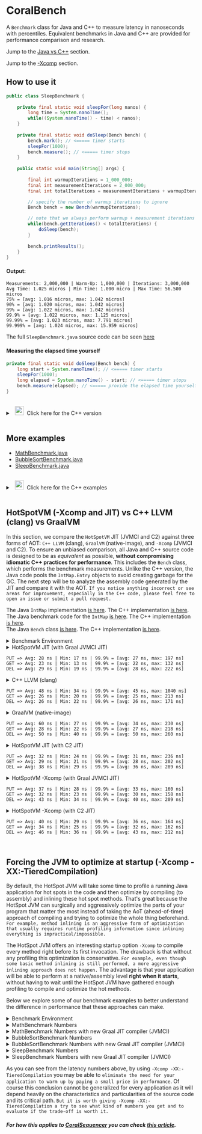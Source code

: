 # CoralBench
A <code>Benchmark</code> class for Java and C++ to measure latency in nanoseconds with percentiles. Equivalent benchmarks in Java and C++ are provided for performance comparison and research.

Jump to the [Java vs C++](https://github.com/coralblocks/CoralBench?tab=readme-ov-file#hotspotvm--xcomp-and-jit-vs-c-llvm-clang-vs-graalvm) section.

Jump to the [-Xcomp](https://github.com/coralblocks/CoralBench?tab=readme-ov-file#forcing-the-jvm-to-optimize-at-startup--xcomp--xx-tieredcompilation) section.

## How to use it
```Java
public class SleepBenchmark {
    
    private final static void sleepFor(long nanos) {
        long time = System.nanoTime();
        while((System.nanoTime() - time) < nanos);
    }
    
    private final static void doSleep(Bench bench) {
        bench.mark(); // <===== timer starts
        sleepFor(1000);
        bench.measure(); // <===== timer stops
    }
    
    public static void main(String[] args) {
        
        final int warmupIterations = 1_000_000;
        final int measurementIterations = 2_000_000;
        final int totalIterations = measurementIterations + warmupIterations;

        // specify the number of warmup iterations to ignore
        Bench bench = new Bench(warmupIterations);

        // note that we always perform warmup + measurement iterations
        while(bench.getIterations() < totalIterations) {
            doSleep(bench);
        }
        
        bench.printResults();
    }
}
```
#### Output:
```Plain
Measurements: 2,000,000 | Warm-Up: 1,000,000 | Iterations: 3,000,000
Avg Time: 1.025 micros | Min Time: 1.000 micro | Max Time: 56.500 micros
75% = [avg: 1.016 micros, max: 1.042 micros]
90% = [avg: 1.020 micros, max: 1.042 micros]
99% = [avg: 1.022 micros, max: 1.042 micros]
99.9% = [avg: 1.022 micros, max: 1.125 micros]
99.99% = [avg: 1.023 micros, max: 7.791 micros]
99.999% = [avg: 1.024 micros, max: 15.959 micros]
```
The full <code>SleepBenchmark.java</code> source code can be seen [here](src/main/java/com/coralblocks/coralbench/example/SleepBenchmark.java)

#### Measuring the elapsed time yourself
```Java
private final static void doSleep(Bench bench) {
    long start = System.nanoTime(); // <===== timer starts
    sleepFor(1000);
    long elapsed = System.nanoTime() - start; // <===== timer stops
    bench.measure(elapsed); // <===== provide the elapsed time yourself
}
```
<br/>
<details>
  <summary>&nbsp;&nbsp;<img src="https://cdn3.emoji.gg/emojis/8241-c-plus-plus.png" width="24px" height="24px" alt="c_plus_plus"/>&nbsp;&nbsp;Click here for the C++ version </summary>

&nbsp;<br/>
```Cpp
void sleepFor(long nanos) {
    auto start = std::chrono::high_resolution_clock::now();
    while (true) {
        auto now = std::chrono::high_resolution_clock::now();
        auto elapsed = std::chrono::duration_cast<std::chrono::nanoseconds>(now - start).count();
        if (elapsed >= nanos) {
            break;
        }
    }
}

void doSleep(Bench* bench) {
    bench->mark(); // <===== timer starts
    sleepFor(1000);
    bench->measure(); // <===== timer stops
}

int main() {
    const int warmupIterations = 1'000'000;
    const int measurementIterations = 2'000'000;
    const int totalIterations = measurementIterations + warmupIterations;

    // Specify the number of warmup iterations to ignore
    Bench* bench = new Bench(warmupIterations);

    // Perform warmup + measurement iterations
    while (bench->getIterations() < totalIterations) {
        doSleep(bench);
    }

    bench->printResults();

    delete bench;

    return 0;
}
```

#### Measuring the elapsed time yourself
```Cpp
void doSleep(Bench* bench) {
    auto start = std::chrono::high_resolution_clock::now(); // <===== timer starts
    sleepFor(1000);
    auto end = std::chrono::high_resolution_clock::now();   // <===== timer stops
    long elapsed = std::chrono::duration_cast<std::chrono::nanoseconds>(end - start).count();
    bench->measure(elapsed); // <===== provide the elapsed time yourself
}
```

The full <code>sleep_benchmark.cpp</code> source code can be seen [here](src/main/c/sleep_benchmark.cpp)

</details>

<br/>

## More examples
- [MathBenchmark.java](src/main/java/com/coralblocks/coralbench/example/MathBenchmark.java)
- [BubbleSortBenchmark.java](src/main/java/com/coralblocks/coralbench/example/BubbleSortBenchmark.java)
- [SleepBenchmark.java](src/main/java/com/coralblocks/coralbench/example/SleepBenchmark.java)

<br/>
<details>
  <summary>&nbsp;&nbsp;<img src="https://cdn3.emoji.gg/emojis/8241-c-plus-plus.png" width="24px" height="24px" alt="c_plus_plus"/>&nbsp;&nbsp;Click here for the C++ examples </summary>
    
- [math_benchmark.cpp](src/main/c/math_benchmark.cpp)
- [bubble_sort_benchmark.cpp](src/main/c/bubble_sort_benchmark.cpp)
- [sleep_benchmark.cpp](src/main/c/sleep_benchmark.cpp)
    
</details>
<br/>

## HotSpotVM (-Xcomp and JIT) vs C++ LLVM (clang) vs GraalVM

In this section, we compare the `HotSpotVM` JIT (JVMCI and C2) against three forms of AOT: `C++ LLVM` (clang), `GraalVM` (native-image), and `-Xcomp` (JVMCI and C2). To ensure an unbiased comparison, all Java and C++ source code is designed to be as _equivalent_ as possible, **without compromising idiomatic C++ practices for performance**. This includes the `Bench` class, which performs the benchmark measurements. Unlike the C++ version, the Java code pools the `IntMap.Entry` objects to avoid creating garbage for the GC. The next step will be to analyze the assembly code generated by the JIT and compare it with the AOT. `If you notice anything incorrect or see areas for improvement, especially in the C++ code, please feel free to open an issue or submit a pull request.`

The Java `IntMap` implementation [is here](src/main/java/com/coralblocks/coralbench/example/IntMap.java). The C++ implementation [is here](src/main/c/int_map.hpp).<br/>
The Java benchmark code for the `IntMap` [is here](src/main/java/com/coralblocks/coralbench/example/IntMapBenchmark.java). The C++ implementation [is here](src/main/c/int_map_benchmark.cpp).<br/>
The Java `Bench` class [is here](src/main/java/com/coralblocks/coralbench/Bench.java). The C++ implementation [is here](src/main/c/bench.cpp).<br/>

<details>
  <summary> Benchmark Environment </summary>

<br/>

```
$ uname -a
Linux hivelocity 4.15.0-20-generic #21-Ubuntu SMP Tue Apr 24 06:16:15 UTC 2018 x86_64 x86_64 x86_64 GNU/Linux

$ cat /etc/issue | head -n 1
Ubuntu 18.04.6 LTS \n \l

$ cat /proc/cpuinfo | grep "model name" | head -n 1 | awk -F ": " '{print $NF}'
Intel(R) Xeon(R) E-2288G CPU @ 3.70GHz

$ arch
x86_64

$ clang++ --version
Ubuntu clang version 18.1.0 (++20240220094926+390dcd4cbbf5-1~exp1~20240220214944.50)
Target: x86_64-pc-linux-gnu
Thread model: posix
InstalledDir: /usr/bin

$ java -version
java version "23.0.1" 2024-10-15
Java(TM) SE Runtime Environment Oracle GraalVM 23.0.1+11.1 (build 23.0.1+11-jvmci-b01)
Java HotSpot(TM) 64-Bit Server VM Oracle GraalVM 23.0.1+11.1 (build 23.0.1+11-jvmci-b01, mixed mode, sharing)

$ native-image --version
native-image 23.0.1 2024-10-15
GraalVM Runtime Environment Oracle GraalVM 23.0.1+11.1 (build 23.0.1+11-jvmci-b01)
Substrate VM Oracle GraalVM 23.0.1+11.1 (build 23.0.1+11, serial gc, compressed references)
```
</details>

<details>
  <summary> HotSpotVM JIT (with Graal JVMCI JIT)</summary>

<br/>

```
$ java -XX:+AlwaysPreTouch -Xms4g -Xmx4g -XX:NewSize=512m -XX:MaxNewSize=1024m \
       -cp target/classes:target/coralbench-all.jar \
       com.coralblocks.coralbench.example.IntMapBenchmark 0 3000000 1000000

Arguments: warmup=0 measurements=3000000 mapCapacity=1000000

Benchmarking put...
Measurements: 3,000,000 | Warm-Up: 0 | Iterations: 3,000,000
Avg Time: 28.040 nanos | Min Time: 17.000 nanos | Max Time: 211.653 micros
75% = [avg: 23.000 nanos, max: 30.000 nanos]
90% = [avg: 24.000 nanos, max: 31.000 nanos]
99% = [avg: 26.000 nanos, max: 91.000 nanos]
99.9% = [avg: 27.000 nanos, max: 197.000 nanos]
99.99% = [avg: 27.000 nanos, max: 440.000 nanos]
99.999% = [avg: 27.000 nanos, max: 4.900 micros]

Benchmarking get...
Measurements: 3,000,000 | Warm-Up: 0 | Iterations: 3,000,000
Avg Time: 23.270 nanos | Min Time: 13.000 nanos | Max Time: 25.433 micros
75% = [avg: 18.000 nanos, max: 29.000 nanos]
90% = [avg: 20.000 nanos, max: 31.000 nanos]
99% = [avg: 22.000 nanos, max: 85.000 nanos]
99.9% = [avg: 22.000 nanos, max: 132.000 nanos]
99.99% = [avg: 23.000 nanos, max: 401.000 nanos]
99.999% = [avg: 23.000 nanos, max: 4.384 micros]

Benchmarking remove...
Measurements: 3,000,000 | Warm-Up: 0 | Iterations: 3,000,000
Avg Time: 29.450 nanos | Min Time: 19.000 nanos | Max Time: 36.736 micros
75% = [avg: 24.000 nanos, max: 35.000 nanos]
90% = [avg: 26.000 nanos, max: 36.000 nanos]
99% = [avg: 28.000 nanos, max: 95.000 nanos]
99.9% = [avg: 28.000 nanos, max: 222.000 nanos]
99.99% = [avg: 29.000 nanos, max: 437.000 nanos]
99.999% = [avg: 29.000 nanos, max: 13.447 micros]
```
</details>

```
PUT => Avg: 28 ns | Min: 17 ns | 99.9% = [avg: 27 ns, max: 197 ns]
GET => Avg: 23 ns | Min: 13 ns | 99.9% = [avg: 22 ns, max: 132 ns]
DEL => Avg: 29 ns | Min: 19 ns | 99.9% = [avg: 28 ns, max: 222 ns]
```

<details>
  <summary> C++ LLVM (clang) </summary>

<br/>

```
$ clang++ -Ofast -march=native -flto -std=c++17 -I./src/main/c -c ./src/main/c/int_map.cpp -o ./target/cpp/int_map.o
$ clang++ -Ofast -march=native -flto -std=c++17 -I./src/main/c -c ./src/main/c/bench.cpp -o ./target/cpp/bench.o
$ clang++ -Ofast -march=native -flto -std=c++17 -I./src/main/c -c ./src/main/c/int_map_benchmark.cpp -o ./target/cpp/int_map_benchmark.o
$ clang++ -Ofast -march=native -flto -std=c++17 -o ./target/cpp/int_map_benchmark ./target/cpp/int_map.o ./target/cpp/bench.o ./target/cpp/int_map_benchmark.o

$ ./target/cpp/int_map_benchmark 0 3000000 1000000

Arguments: warmup=0 measurements=3000000 mapCapacity=1000000

Benchmarking put...
Measurements: 3,000,000 | Warm-Up: 0 | Iterations: 3,000,000
Avg Time: 47.750 nanos | Min Time: 34.000 nanos | Max Time: 18.413 micros
75% = [avg: 39.011 nanos, max: 42.000 nanos]
90% = [avg: 39.577 nanos, max: 43.000 nanos]
99% = [avg: 40.832 nanos, max: 116.000 nanos]
99.9% = [avg: 45.095 nanos, max: 1.040 micros]
99.99% = [avg: 46.853 nanos, max: 5.286 micros]
99.999% = [avg: 47.590 nanos, max: 15.470 micros]

Benchmarking get...
Measurements: 3,000,000 | Warm-Up: 0 | Iterations: 3,000,000
Avg Time: 25.980 nanos | Min Time: 20.000 nanos | Max Time: 15.910 micros
75% = [avg: 22.992 nanos, max: 25.000 nanos]
90% = [avg: 23.350 nanos, max: 26.000 nanos]
99% = [avg: 24.752 nanos, max: 94.000 nanos]
99.9% = [avg: 25.473 nanos, max: 213.000 nanos]
99.99% = [avg: 25.727 nanos, max: 429.000 nanos]
99.999% = [avg: 25.832 nanos, max: 13.545 micros]

Benchmarking remove...
Measurements: 3,000,000 | Warm-Up: 0 | Iterations: 3,000,000
Avg Time: 25.930 nanos | Min Time: 22.000 nanos | Max Time: 4.289 micros
75% = [avg: 23.580 nanos, max: 24.000 nanos]
90% = [avg: 23.674 nanos, max: 25.000 nanos]
99% = [avg: 24.942 nanos, max: 95.000 nanos]
99.9% = [avg: 25.655 nanos, max: 171.000 nanos]
99.99% = [avg: 25.875 nanos, max: 421.000 nanos]
99.999% = [avg: 25.912 nanos, max: 490.000 nanos]
```
</details>

```
PUT => Avg: 48 ns | Min: 34 ns | 99.9% = [avg: 45 ns, max: 1040 ns]
GET => Avg: 26 ns | Min: 20 ns | 99.9% = [avg: 25 ns, max: 213 ns]
DEL => Avg: 26 ns | Min: 22 ns | 99.9% = [avg: 26 ns, max: 171 ns]
```

<details>
  <summary> GraalVM (native-image) </summary>

<br/>

```
$ native-image --gc=G1 -R:+AlwaysPreTouch -R:InitialHeapSize=4g -R:MaxHeapSize=4g \
               -R:InitialHeapSize=512m -R:MaxHeapSize=1024m -march=native \
               -cp target/coralbench-all.jar com.coralblocks.coralbench.example.IntMapBenchmark \
               -o target/graal/IntMapBenchmark --no-fallback -O3 --initialize-at-build-time

$ ./target/graal/IntMapBenchmark 0 3000000 1000000

Arguments: warmup=0 measurements=3000000 mapCapacity=1000000

Benchmarking put...
Measurements: 3,000,000 | Warm-Up: 0 | Iterations: 3,000,000
Avg Time: 59.850 nanos | Min Time: 27.000 nanos | Max Time: 53.666 millis
75% = [avg: 32.000 nanos, max: 34.000 nanos]
90% = [avg: 32.000 nanos, max: 35.000 nanos]
99% = [avg: 33.000 nanos, max: 99.000 nanos]
99.9% = [avg: 34.000 nanos, max: 230.000 nanos]
99.99% = [avg: 34.000 nanos, max: 776.000 nanos]
99.999% = [avg: 34.000 nanos, max: 80.388 micros]

Benchmarking get...
Measurements: 3,000,000 | Warm-Up: 0 | Iterations: 3,000,000
Avg Time: 27.700 nanos | Min Time: 22.000 nanos | Max Time: 1.902 micros
75% = [avg: 25.000 nanos, max: 26.000 nanos]
90% = [avg: 25.000 nanos, max: 27.000 nanos]
99% = [avg: 26.000 nanos, max: 92.000 nanos]
99.9% = [avg: 27.000 nanos, max: 218.000 nanos]
99.99% = [avg: 27.000 nanos, max: 438.000 nanos]
99.999% = [avg: 27.000 nanos, max: 526.000 nanos]

Benchmarking remove...
Measurements: 3,000,000 | Warm-Up: 0 | Iterations: 3,000,000
Avg Time: 50.460 nanos | Min Time: 40.000 nanos | Max Time: 14.746 micros
75% = [avg: 46.000 nanos, max: 51.000 nanos]
90% = [avg: 47.000 nanos, max: 53.000 nanos]
99% = [avg: 49.000 nanos, max: 116.000 nanos]
99.9% = [avg: 50.000 nanos, max: 260.000 nanos]
99.99% = [avg: 50.000 nanos, max: 526.000 nanos]
99.999% = [avg: 50.000 nanos, max: 1.871 micros]
```
</details>

```
PUT => Avg: 60 ns | Min: 27 ns | 99.9% = [avg: 34 ns, max: 230 ns]
GET => Avg: 28 ns | Min: 22 ns | 99.9% = [avg: 27 ns, max: 218 ns]
DEL => Avg: 50 ns | Min: 40 ns | 99.9% = [avg: 50 ns, max: 260 ns]
```

<details>
  <summary> HotSpotVM JIT (with C2 JIT)</summary>

<br/>

```
$ java -XX:-UseJVMCICompiler -XX:+AlwaysPreTouch -Xms4g -Xmx4g -XX:NewSize=512m -XX:MaxNewSize=1024m \
       -cp target/classes:target/coralbench-all.jar \
       com.coralblocks.coralbench.example.IntMapBenchmark 0 3000000 1000000

Arguments: warmup=0 measurements=3000000 mapCapacity=1000000

Benchmarking put...
Measurements: 3,000,000 | Warm-Up: 0 | Iterations: 3,000,000
Avg Time: 32.400 nanos | Min Time: 24.000 nanos | Max Time: 197.576 micros
75% = [avg: 28.000 nanos, max: 31.000 nanos]
90% = [avg: 29.000 nanos, max: 33.000 nanos]
99% = [avg: 31.000 nanos, max: 95.000 nanos]
99.9% = [avg: 31.000 nanos, max: 236.000 nanos]
99.99% = [avg: 32.000 nanos, max: 438.000 nanos]
99.999% = [avg: 32.000 nanos, max: 13.616 micros]

Benchmarking get...
Measurements: 3,000,000 | Warm-Up: 0 | Iterations: 3,000,000
Avg Time: 29.130 nanos | Min Time: 21.000 nanos | Max Time: 25.899 micros
75% = [avg: 25.000 nanos, max: 28.000 nanos]
90% = [avg: 26.000 nanos, max: 30.000 nanos]
99% = [avg: 27.000 nanos, max: 94.000 nanos]
99.9% = [avg: 28.000 nanos, max: 202.000 nanos]
99.99% = [avg: 28.000 nanos, max: 438.000 nanos]
99.999% = [avg: 28.000 nanos, max: 4.932 micros]

Benchmarking remove...
Measurements: 3,000,000 | Warm-Up: 0 | Iterations: 3,000,000
Avg Time: 37.730 nanos | Min Time: 29.000 nanos | Max Time: 27.074 micros
75% = [avg: 33.000 nanos, max: 35.000 nanos]
90% = [avg: 33.000 nanos, max: 44.000 nanos]
99% = [avg: 36.000 nanos, max: 101.000 nanos]
99.9% = [avg: 36.000 nanos, max: 289.000 nanos]
99.99% = [avg: 37.000 nanos, max: 450.000 nanos]
99.999% = [avg: 37.000 nanos, max: 15.342 micros]
```
</details>

```
PUT => Avg: 32 ns | Min: 24 ns | 99.9% = [avg: 31 ns, max: 236 ns]
GET => Avg: 29 ns | Min: 21 ns | 99.9% = [avg: 28 ns, max: 202 ns]
DEL => Avg: 38 ns | Min: 29 ns | 99.9% = [avg: 36 ns, max: 289 ns]
```

<details>
  <summary> HotSpotVM -Xcomp (with Graal JVMCI JIT)</summary>

<br/>

```
$ java -Xcomp -XX:-TieredCompilation \
       -XX:+AlwaysPreTouch -Xms4g -Xmx4g -XX:NewSize=512m -XX:MaxNewSize=1024m \
       -cp target/classes:target/coralbench-all.jar \
       com.coralblocks.coralbench.example.IntMapBenchmark 0 3000000 1000000

Arguments: warmup=0 measurements=3000000 mapCapacity=1000000

Benchmarking put...
Measurements: 3,000,000 | Warm-Up: 0 | Iterations: 3,000,000
Avg Time: 36.720 nanos | Min Time: 28.000 nanos | Max Time: 3.691 millis
75% = [avg: 31.000 nanos, max: 33.000 nanos]
90% = [avg: 31.000 nanos, max: 35.000 nanos]
99% = [avg: 33.000 nanos, max: 99.000 nanos]
99.9% = [avg: 33.000 nanos, max: 160.000 nanos]
99.99% = [avg: 34.000 nanos, max: 437.000 nanos]
99.999% = [avg: 34.000 nanos, max: 1.601 micros]

Benchmarking get...
Measurements: 3,000,000 | Warm-Up: 0 | Iterations: 3,000,000
Avg Time: 31.940 nanos | Min Time: 23.000 nanos | Max Time: 2.040 millis
75% = [avg: 28.000 nanos, max: 30.000 nanos]
90% = [avg: 28.000 nanos, max: 32.000 nanos]
99% = [avg: 30.000 nanos, max: 95.000 nanos]
99.9% = [avg: 30.000 nanos, max: 158.000 nanos]
99.99% = [avg: 31.000 nanos, max: 433.000 nanos]
99.999% = [avg: 31.000 nanos, max: 13.363 micros]

Benchmarking remove...
Measurements: 3,000,000 | Warm-Up: 0 | Iterations: 3,000,000
Avg Time: 42.730 nanos | Min Time: 34.000 nanos | Max Time: 5.093 millis
75% = [avg: 37.000 nanos, max: 40.000 nanos]
90% = [avg: 38.000 nanos, max: 42.000 nanos]
99% = [avg: 39.000 nanos, max: 105.000 nanos]
99.9% = [avg: 40.000 nanos, max: 209.000 nanos]
99.99% = [avg: 40.000 nanos, max: 444.000 nanos]
99.999% = [avg: 40.000 nanos, max: 13.936 micros]
```
</details>

```
PUT => Avg: 37 ns | Min: 28 ns | 99.9% = [avg: 33 ns, max: 160 ns]
GET => Avg: 32 ns | Min: 23 ns | 99.9% = [avg: 30 ns, max: 158 ns]
DEL => Avg: 43 ns | Min: 34 ns | 99.9% = [avg: 40 ns, max: 209 ns]
```

<details>
  <summary> HotSpotVM -Xcomp (with C2 JIT)</summary>

<br/>

```
$ java -XX:-UseJVMCICompiler -Xcomp -XX:-TieredCompilation \
       -XX:+AlwaysPreTouch -Xms4g -Xmx4g -XX:NewSize=512m -XX:MaxNewSize=1024m \
       -cp target/classes:target/coralbench-all.jar \
       com.coralblocks.coralbench.example.IntMapBenchmark 0 3000000 1000000

Arguments: warmup=0 measurements=3000000 mapCapacity=1000000

Benchmarking put...
Measurements: 3,000,000 | Warm-Up: 0 | Iterations: 3,000,000
Avg Time: 39.850 nanos | Min Time: 29.000 nanos | Max Time: 4.653 millis
75% = [avg: 34.000 nanos, max: 37.000 nanos]
90% = [avg: 34.000 nanos, max: 39.000 nanos]
99% = [avg: 36.000 nanos, max: 101.000 nanos]
99.9% = [avg: 36.000 nanos, max: 164.000 nanos]
99.99% = [avg: 37.000 nanos, max: 439.000 nanos]
99.999% = [avg: 37.000 nanos, max: 1.604 micros]

Benchmarking get...
Measurements: 3,000,000 | Warm-Up: 0 | Iterations: 3,000,000
Avg Time: 33.600 nanos | Min Time: 25.000 nanos | Max Time: 2.449 millis
75% = [avg: 29.000 nanos, max: 32.000 nanos]
90% = [avg: 30.000 nanos, max: 33.000 nanos]
99% = [avg: 31.000 nanos, max: 96.000 nanos]
99.9% = [avg: 32.000 nanos, max: 162.000 nanos]
99.99% = [avg: 32.000 nanos, max: 430.000 nanos]
99.999% = [avg: 32.000 nanos, max: 1.448 micros]

Benchmarking remove...
Measurements: 3,000,000 | Warm-Up: 0 | Iterations: 3,000,000
Avg Time: 46.030 nanos | Min Time: 36.000 nanos | Max Time: 6.155 millis
75% = [avg: 40.000 nanos, max: 43.000 nanos]
90% = [avg: 41.000 nanos, max: 45.000 nanos]
99% = [avg: 42.000 nanos, max: 106.000 nanos]
99.9% = [avg: 43.000 nanos, max: 212.000 nanos]
99.99% = [avg: 43.000 nanos, max: 443.000 nanos]
99.999% = [avg: 43.000 nanos, max: 15.320 micros]
```
</details>

```
PUT => Avg: 40 ns | Min: 29 ns | 99.9% = [avg: 36 ns, max: 164 ns]
GET => Avg: 34 ns | Min: 25 ns | 99.9% = [avg: 32 ns, max: 162 ns]
DEL => Avg: 46 ns | Min: 36 ns | 99.9% = [avg: 43 ns, max: 212 ns]
```

<br/>

## Forcing the JVM to optimize at startup (-Xcomp -XX:-TieredCompilation)

By default, the HotSpot JVM will take some time to profile a running Java application for hot spots in the code and then optimize by compiling (to assembly) and inlining these hot spot methods. That's great because the HotSpot JVM can surgically and aggressively optimize the parts of your program that matter the most instead of taking the AoT (ahead-of-time) approach of compiling and trying to optimize the whole thing beforehand. `For example, method inlining is an aggressive form of optimization that usually requires runtime profiling information since inlining everything is impractical/impossible.`

The HotSpot JVM offers an interesting startup option `-Xcomp` to compile every method right before its first invocation. The drawback is that without any profiling this optimization is conservative. `For example, even though some basic method inlining is still performed, a more aggressive inlining approach does not happen.` The advantage is that your application will be able to perform at a native/assembly level <strong>right when it starts</strong>, without having to wait until the HotSpot JVM have gathered enough profiling to compile and optimize the hot methods.

Below we explore some of our benchmark examples to better understand the difference in performance that these approaches can make.

<details>
  <summary>Benchmark Environment</summary>

<br/>
    
```
$ uname -a
Linux hivelocity 4.15.0-20-generic #21-Ubuntu SMP Tue Apr 24 06:16:15 UTC 2018 x86_64 x86_64 x86_64 GNU/Linux

$ cat /etc/issue | head -n 1
Ubuntu 18.04.6 LTS \n \l

$ cat /proc/cpuinfo | grep "model name" | head -n 1 | awk -F ": " '{print $NF}'
Intel(R) Xeon(R) E-2288G CPU @ 3.70GHz

$ arch
x86_64

$ java -version
java version "23.0.1" 2024-10-15
Java(TM) SE Runtime Environment (build 23.0.1+11-39)
Java HotSpot(TM) 64-Bit Server VM (build 23.0.1+11-39, mixed mode, sharing)
```
</details>

<details>
  <summary>MathBenchmark Numbers</summary>
    
#### Regular JIT <i>with</i> warm-up
```
$ java -cp target/coralbench-all.jar com.coralblocks.coralbench.example.MathBenchmark 1000000 1000
Value computed: -55054840000
Measurements: 1,000 | Warm-Up: 1,000,000 | Iterations: 1,001,000
Avg Time: 223.720 nanos | Min Time: 200.000 nanos | Max Time: 3.004 micros
75% = [avg: 207.000 nanos, max: 214.000 nanos]
90% = [avg: 209.000 nanos, max: 219.000 nanos]
99% = [avg: 218.000 nanos, max: 341.000 nanos]
99.9% = [avg: 220.000 nanos, max: 530.000 nanos]
99.99% = [avg: 223.000 nanos, max: 3.004 micros]
99.999% = [avg: 223.000 nanos, max: 3.004 micros]
```
#### Regular JIT <i>without</i> warm-up
```
$ java -cp target/coralbench-all.jar com.coralblocks.coralbench.example.MathBenchmark 5 1000
Value computed: -54580000
Measurements: 1,000 | Warm-Up: 5 | Iterations: 1,005
Avg Time: 4.341 micros | Min Time: 203.000 nanos | Max Time: 236.608 micros
75% = [avg: 211.000 nanos, max: 217.000 nanos]
90% = [avg: 212.000 nanos, max: 225.000 nanos]
99% = [avg: 2.993 micros, max: 78.217 micros]
99.9% = [avg: 4.108 micros, max: 193.372 micros]
99.99% = [avg: 4.341 micros, max: 236.608 micros]
99.999% = [avg: 4.341 micros, max: 236.608 micros]
```
#### -Xcomp -XX:-TieredCompilation <i>with</i> warm-up
```
$ java -Xcomp -XX:-TieredCompilation -cp target/coralbench-all.jar com.coralblocks.coralbench.example.MathBenchmark 1000000 1000
Value computed: -55054840000
Measurements: 1,000 | Warm-Up: 1,000,000 | Iterations: 1,001,000
Avg Time: 92.680 nanos | Min Time: 90.000 nanos | Max Time: 166.000 nanos
75% = [avg: 92.000 nanos, max: 93.000 nanos]
90% = [avg: 92.000 nanos, max: 93.000 nanos]
99% = [avg: 92.000 nanos, max: 96.000 nanos]
99.9% = [avg: 92.000 nanos, max: 152.000 nanos]
99.99% = [avg: 92.000 nanos, max: 166.000 nanos]
99.999% = [avg: 92.000 nanos, max: 166.000 nanos]
```
#### -Xcomp -XX:-TieredCompilation <i>without</i> warm-up
```
$ java -Xcomp -XX:-TieredCompilation -cp target/coralbench-all.jar com.coralblocks.coralbench.example.MathBenchmark 5 1000
Value computed: -54580000
Measurements: 1,000 | Warm-Up: 5 | Iterations: 1,005
Avg Time: 119.300 nanos | Min Time: 115.000 nanos | Max Time: 436.000 nanos
75% = [avg: 117.000 nanos, max: 118.000 nanos]
90% = [avg: 117.000 nanos, max: 119.000 nanos]
99% = [avg: 118.000 nanos, max: 130.000 nanos]
99.9% = [avg: 118.000 nanos, max: 415.000 nanos]
99.99% = [avg: 119.000 nanos, max: 436.000 nanos]
99.999% = [avg: 119.000 nanos, max: 436.000 nanos]
```
</details>
<details>
  <summary>MathBenchmark Numbers with new Graal JIT compiler (JVMCI)</summary>
    
#### Regular JIT <i>with</i> warm-up
```
$ java -XX:+UnlockExperimentalVMOptions -XX:+UseJVMCICompiler -cp target/coralbench-all.jar com.coralblocks.coralbench.example.MathBenchmark 1000000 1000
Value computed: -55054840000
Measurements: 1,000 | Warm-Up: 1,000,000 | Iterations: 1,001,000
Avg Time: 88.750 nanos | Min Time: 16.000 nanos | Max Time: 4.586 micros
75% = [avg: 73.000 nanos, max: 94.000 nanos]
90% = [avg: 77.000 nanos, max: 102.000 nanos]
99% = [avg: 80.000 nanos, max: 155.000 nanos]
99.9% = [avg: 84.000 nanos, max: 1.676 micros]
99.99% = [avg: 88.000 nanos, max: 4.586 micros]
99.999% = [avg: 88.000 nanos, max: 4.586 micros]
```
#### Regular JIT <i>without</i> warm-up
```
$ java -XX:+UnlockExperimentalVMOptions -XX:+UseJVMCICompiler -cp target/coralbench-all.jar com.coralblocks.coralbench.example.MathBenchmark 5 1000
Value computed: -54580000
Measurements: 1,000 | Warm-Up: 5 | Iterations: 1,005
Avg Time: 3.683 micros | Min Time: 63.000 nanos | Max Time: 209.935 micros
75% = [avg: 68.000 nanos, max: 72.000 nanos]
90% = [avg: 69.000 nanos, max: 79.000 nanos]
99% = [avg: 2.540 micros, max: 78.269 micros]
99.9% = [avg: 3.476 micros, max: 186.890 micros]
99.99% = [avg: 3.682 micros, max: 209.935 micros]
99.999% = [avg: 3.682 micros, max: 209.935 micros]
```
#### -Xcomp -XX:-TieredCompilation <i>with</i> warm-up
```
$ java -XX:+UnlockExperimentalVMOptions -XX:+UseJVMCICompiler -Xcomp -XX:-TieredCompilation -cp target/coralbench-all.jar com.coralblocks.coralbench.example.MathBenchmark 1000000 1000
Value computed: -55054840000
Measurements: 1,000 | Warm-Up: 1,000,000 | Iterations: 1,001,000
Avg Time: 17.050 nanos | Min Time: 16.000 nanos | Max Time: 62.000 nanos
75% = [avg: 16.000 nanos, max: 17.000 nanos]
90% = [avg: 16.000 nanos, max: 18.000 nanos]
99% = [avg: 16.000 nanos, max: 21.000 nanos]
99.9% = [avg: 17.000 nanos, max: 54.000 nanos]
99.99% = [avg: 17.000 nanos, max: 62.000 nanos]
99.999% = [avg: 17.000 nanos, max: 62.000 nanos]
```
#### -Xcomp -XX:-TieredCompilation <i>without</i> warm-up
```
$ java -XX:+UnlockExperimentalVMOptions -XX:+UseJVMCICompiler -Xcomp -XX:-TieredCompilation -cp target/coralbench-all.jar com.coralblocks.coralbench.example.MathBenchmark 5 1000
Value computed: -54580000
Measurements: 1,000 | Warm-Up: 5 | Iterations: 1,005
Avg Time: 45.000 nanos | Min Time: 42.000 nanos | Max Time: 354.000 nanos
75% = [avg: 43.000 nanos, max: 45.000 nanos]
90% = [avg: 44.000 nanos, max: 45.000 nanos]
99% = [avg: 44.000 nanos, max: 51.000 nanos]
99.9% = [avg: 44.000 nanos, max: 351.000 nanos]
99.99% = [avg: 45.000 nanos, max: 354.000 nanos]
99.999% = [avg: 45.000 nanos, max: 354.000 nanos]
```
</details>
<details>
  <summary>BubbleSortBenchmark Numbers</summary>
    
#### Regular JIT <i>with</i> warm-up
```
$ java -cp target/coralbench-all.jar com.coralblocks.coralbench.example.BubbleSortBenchmark 1000000 1000
Value computed: 1831830000
Array: [1, 2, 3, 4, 5, 6, 7, 8, 9, 10, 11, 12, 13, 14, 15, 16, 17, 18, 19, 20, 21, 22, 23, 24, 25, 26, 27, 28, 29, 30, 31, 32, 33, 34, 35, 36, 37, 38, 39, 40, 41, 42, 43, 44, 45, 46, 47, 48, 49, 50, 51, 52, 53, 54, 55, 56, 57, 58, 59, 60]
Measurements: 1,000 | Warm-Up: 1,000,000 | Iterations: 1,001,000
Avg Time: 1.228 micros | Min Time: 807.000 nanos | Max Time: 10.977 micros
75% = [avg: 1.145 micros, max: 1.312 micros]
90% = [avg: 1.177 micros, max: 1.375 micros]
99% = [avg: 1.198 micros, max: 1.478 micros]
99.9% = [avg: 1.218 micros, max: 9.687 micros]
99.99% = [avg: 1.227 micros, max: 10.977 micros]
99.999% = [avg: 1.227 micros, max: 10.977 micros]
```
#### Regular JIT <i>without</i> warm-up
```
$ java -cp target/coralbench-all.jar com.coralblocks.coralbench.example.BubbleSortBenchmark 5 1000
Value computed: 1839150
Array: [1, 2, 3, 4, 5, 6, 7, 8, 9, 10, 11, 12, 13, 14, 15, 16, 17, 18, 19, 20, 21, 22, 23, 24, 25, 26, 27, 28, 29, 30, 31, 32, 33, 34, 35, 36, 37, 38, 39, 40, 41, 42, 43, 44, 45, 46, 47, 48, 49, 50, 51, 52, 53, 54, 55, 56, 57, 58, 59, 60]
Measurements: 1,000 | Warm-Up: 5 | Iterations: 1,005
Avg Time: 11.005 micros | Min Time: 916.000 nanos | Max Time: 91.532 micros
75% = [avg: 5.231 micros, max: 16.042 micros]
90% = [avg: 7.125 micros, max: 17.370 micros]
99% = [avg: 10.347 micros, max: 71.260 micros]
99.9% = [avg: 10.924 micros, max: 84.416 micros]
99.99% = [avg: 11.004 micros, max: 91.532 micros]
99.999% = [avg: 11.004 micros, max: 91.532 micros]
```
#### -Xcomp -XX:-TieredCompilation <i>with</i> warm-up
```
$ java -Xcomp -XX:-TieredCompilation -cp target/coralbench-all.jar com.coralblocks.coralbench.example.BubbleSortBenchmark 1000000 1000
Value computed: 1831830000
Array: [1, 2, 3, 4, 5, 6, 7, 8, 9, 10, 11, 12, 13, 14, 15, 16, 17, 18, 19, 20, 21, 22, 23, 24, 25, 26, 27, 28, 29, 30, 31, 32, 33, 34, 35, 36, 37, 38, 39, 40, 41, 42, 43, 44, 45, 46, 47, 48, 49, 50, 51, 52, 53, 54, 55, 56, 57, 58, 59, 60]
Measurements: 1,000 | Warm-Up: 1,000,000 | Iterations: 1,001,000
Avg Time: 1.114 micros | Min Time: 1.083 micros | Max Time: 1.696 micros
75% = [avg: 1.107 micros, max: 1.118 micros]
90% = [avg: 1.109 micros, max: 1.125 micros]
99% = [avg: 1.111 micros, max: 1.146 micros]
99.9% = [avg: 1.113 micros, max: 1.682 micros]
99.99% = [avg: 1.113 micros, max: 1.696 micros]
99.999% = [avg: 1.113 micros, max: 1.696 micros]
```
#### -Xcomp -XX:-TieredCompilation <i>without</i> warm-up
```
$ java -Xcomp -XX:-TieredCompilation -cp target/coralbench-all.jar com.coralblocks.coralbench.example.BubbleSortBenchmark 5 1000
Value computed: 1839150
Array: [1, 2, 3, 4, 5, 6, 7, 8, 9, 10, 11, 12, 13, 14, 15, 16, 17, 18, 19, 20, 21, 22, 23, 24, 25, 26, 27, 28, 29, 30, 31, 32, 33, 34, 35, 36, 37, 38, 39, 40, 41, 42, 43, 44, 45, 46, 47, 48, 49, 50, 51, 52, 53, 54, 55, 56, 57, 58, 59, 60]
Measurements: 1,000 | Warm-Up: 5 | Iterations: 1,005
Avg Time: 1.126 micros | Min Time: 1.079 micros | Max Time: 7.655 micros
75% = [avg: 1.109 micros, max: 1.128 micros]
90% = [avg: 1.113 micros, max: 1.142 micros]
99% = [avg: 1.116 micros, max: 1.164 micros]
99.9% = [avg: 1.119 micros, max: 1.875 micros]
99.99% = [avg: 1.126 micros, max: 7.655 micros]
99.999% = [avg: 1.126 micros, max: 7.655 micros]
```
</details>
<details>
  <summary>BubbleSortBenchmark Numbers with new Graal JIT compiler (JVMCI)</summary>
    
#### Regular JIT <i>with</i> warm-up
```
$ java -XX:+UnlockExperimentalVMOptions -XX:+UseJVMCICompiler -cp target/coralbench-all.jar com.coralblocks.coralbench.example.BubbleSortBenchmark 1000000 1000
Value computed: 1831830000
Array: [1, 2, 3, 4, 5, 6, 7, 8, 9, 10, 11, 12, 13, 14, 15, 16, 17, 18, 19, 20, 21, 22, 23, 24, 25, 26, 27, 28, 29, 30, 31, 32, 33, 34, 35, 36, 37, 38, 39, 40, 41, 42, 43, 44, 45, 46, 47, 48, 49, 50, 51, 52, 53, 54, 55, 56, 57, 58, 59, 60]
Measurements: 1,000 | Warm-Up: 1,000,000 | Iterations: 1,001,000
Avg Time: 1.092 micros | Min Time: 970.000 nanos | Max Time: 19.336 micros
75% = [avg: 1.002 micros, max: 1.034 micros]
90% = [avg: 1.011 micros, max: 1.069 micros]
99% = [avg: 1.018 micros, max: 1.715 micros]
99.9% = [avg: 1.073 micros, max: 16.361 micros]
99.99% = [avg: 1.092 micros, max: 19.336 micros]
99.999% = [avg: 1.092 micros, max: 19.336 micros]
```
#### Regular JIT <i>without</i> warm-up
```
$ java -XX:+UnlockExperimentalVMOptions -XX:+UseJVMCICompiler -cp target/coralbench-all.jar com.coralblocks.coralbench.example.BubbleSortBenchmark 5 1000
Value computed: 1839150
Array: [1, 2, 3, 4, 5, 6, 7, 8, 9, 10, 11, 12, 13, 14, 15, 16, 17, 18, 19, 20, 21, 22, 23, 24, 25, 26, 27, 28, 29, 30, 31, 32, 33, 34, 35, 36, 37, 38, 39, 40, 41, 42, 43, 44, 45, 46, 47, 48, 49, 50, 51, 52, 53, 54, 55, 56, 57, 58, 59, 60]
Measurements: 1,000 | Warm-Up: 5 | Iterations: 1,005
Avg Time: 11.897 micros | Min Time: 8.262 micros | Max Time: 95.115 micros
75% = [avg: 8.363 micros, max: 8.550 micros]
90% = [avg: 8.673 micros, max: 16.875 micros]
99% = [avg: 11.372 micros, max: 54.561 micros]
99.9% = [avg: 11.814 micros, max: 90.020 micros]
99.99% = [avg: 11.897 micros, max: 95.115 micros]
99.999% = [avg: 11.897 micros, max: 95.115 micros]
```
#### -Xcomp -XX:-TieredCompilation <i>with</i> warm-up
```
$ java -XX:+UnlockExperimentalVMOptions -XX:+UseJVMCICompiler -Xcomp -XX:-TieredCompilation -cp target/coralbench-all.jar com.coralblocks.coralbench.example.BubbleSortBenchmark 1000000 1000
Value computed: 1831830000
Array: [1, 2, 3, 4, 5, 6, 7, 8, 9, 10, 11, 12, 13, 14, 15, 16, 17, 18, 19, 20, 21, 22, 23, 24, 25, 26, 27, 28, 29, 30, 31, 32, 33, 34, 35, 36, 37, 38, 39, 40, 41, 42, 43, 44, 45, 46, 47, 48, 49, 50, 51, 52, 53, 54, 55, 56, 57, 58, 59, 60]
Measurements: 1,000 | Warm-Up: 1,000,000 | Iterations: 1,001,000
Avg Time: 1.872 micros | Min Time: 1.814 micros | Max Time: 8.732 micros
75% = [avg: 1.858 micros, max: 1.871 micros]
90% = [avg: 1.861 micros, max: 1.877 micros]
99% = [avg: 1.863 micros, max: 1.889 micros]
99.9% = [avg: 1.864 micros, max: 2.673 micros]
99.99% = [avg: 1.871 micros, max: 8.732 micros]
99.999% = [avg: 1.871 micros, max: 8.732 micros]
```
#### -Xcomp -XX:-TieredCompilation <i>without</i> warm-up
```
$ java -XX:+UnlockExperimentalVMOptions -XX:+UseJVMCICompiler -Xcomp -XX:-TieredCompilation -cp target/coralbench-all.jar com.coralblocks.coralbench.example.BubbleSortBenchmark 5 1000
Value computed: 1839150
Array: [1, 2, 3, 4, 5, 6, 7, 8, 9, 10, 11, 12, 13, 14, 15, 16, 17, 18, 19, 20, 21, 22, 23, 24, 25, 26, 27, 28, 29, 30, 31, 32, 33, 34, 35, 36, 37, 38, 39, 40, 41, 42, 43, 44, 45, 46, 47, 48, 49, 50, 51, 52, 53, 54, 55, 56, 57, 58, 59, 60]
Measurements: 1,000 | Warm-Up: 5 | Iterations: 1,005
Avg Time: 1.816 micros | Min Time: 1.775 micros | Max Time: 7.835 micros
75% = [avg: 1.802 micros, max: 1.817 micros]
90% = [avg: 1.805 micros, max: 1.825 micros]
99% = [avg: 1.808 micros, max: 1.858 micros]
99.9% = [avg: 1.809 micros, max: 2.174 micros]
99.99% = [avg: 1.815 micros, max: 7.835 micros]
99.999% = [avg: 1.815 micros, max: 7.835 micros]
```
</details>
<details>
  <summary>SleepBenchmark Numbers</summary>
    
#### Regular JIT <i>with</i> warm-up
```
$ java -cp target/coralbench-all.jar com.coralblocks.coralbench.example.SleepBenchmark 1000000 1000
Measurements: 1,000 | Warm-Up: 1,000,000 | Iterations: 1,001,000
Avg Time: 1.088 micros | Min Time: 1.038 micros | Max Time: 8.965 micros
75% = [avg: 1.053 micros, max: 1.078 micros]
90% = [avg: 1.060 micros, max: 1.110 micros]
99% = [avg: 1.066 micros, max: 1.189 micros]
99.9% = [avg: 1.080 micros, max: 7.271 micros]
99.99% = [avg: 1.088 micros, max: 8.965 micros]
99.999% = [avg: 1.088 micros, max: 8.965 micros]
```
#### Regular JIT <i>without</i> warm-up
```
$ java -cp target/coralbench-all.jar com.coralblocks.coralbench.example.SleepBenchmark 5 1000
Measurements: 1,000 | Warm-Up: 5 | Iterations: 1,005
Avg Time: 1.149 micros | Min Time: 1.068 micros | Max Time: 9.275 micros
75% = [avg: 1.107 micros, max: 1.138 micros]
90% = [avg: 1.114 micros, max: 1.161 micros]
99% = [avg: 1.123 micros, max: 1.740 micros]
99.9% = [avg: 1.140 micros, max: 5.375 micros]
99.99% = [avg: 1.149 micros, max: 9.275 micros]
99.999% = [avg: 1.149 micros, max: 9.275 micros]
```
#### -Xcomp -XX:-TieredCompilation <i>with</i> warm-up
```
$ java -Xcomp -XX:-TieredCompilation -cp target/coralbench-all.jar com.coralblocks.coralbench.example.SleepBenchmark 1000000 1000
Measurements: 1,000 | Warm-Up: 1,000,000 | Iterations: 1,001,000
Avg Time: 1.046 micros | Min Time: 1.035 micros | Max Time: 1.095 micros
75% = [avg: 1.045 micros, max: 1.048 micros]
90% = [avg: 1.046 micros, max: 1.048 micros]
99% = [avg: 1.046 micros, max: 1.049 micros]
99.9% = [avg: 1.046 micros, max: 1.089 micros]
99.99% = [avg: 1.046 micros, max: 1.095 micros]
99.999% = [avg: 1.046 micros, max: 1.095 micros]
```
#### -Xcomp -XX:-TieredCompilation <i>without</i> warm-up
```
$ java -Xcomp -XX:-TieredCompilation -cp target/coralbench-all.jar com.coralblocks.coralbench.example.SleepBenchmark 5 1000
Measurements: 1,000 | Warm-Up: 5 | Iterations: 1,005
Avg Time: 1.048 micros | Min Time: 1.034 micros | Max Time: 3.490 micros
75% = [avg: 1.044 micros, max: 1.048 micros]
90% = [avg: 1.045 micros, max: 1.049 micros]
99% = [avg: 1.045 micros, max: 1.050 micros]
99.9% = [avg: 1.045 micros, max: 1.073 micros]
99.99% = [avg: 1.048 micros, max: 3.490 micros]
99.999% = [avg: 1.048 micros, max: 3.490 micros]
```
</details>
<details>
  <summary>SleepBenchmark Numbers with new Graal JIT compiler (JVMCI)</summary>
    
#### Regular JIT <i>with</i> warm-up
```
$ java -XX:+UnlockExperimentalVMOptions -XX:+UseJVMCICompiler -cp target/coralbench-all.jar com.coralblocks.coralbench.example.SleepBenchmark 1000000 1000
Measurements: 1,000 | Warm-Up: 1,000,000 | Iterations: 1,001,000
Avg Time: 1.130 micros | Min Time: 1.039 micros | Max Time: 19.635 micros
75% = [avg: 1.051 micros, max: 1.062 micros]
90% = [avg: 1.053 micros, max: 1.083 micros]
99% = [avg: 1.059 micros, max: 1.405 micros]
99.9% = [avg: 1.111 micros, max: 15.164 micros]
99.99% = [avg: 1.129 micros, max: 19.635 micros]
99.999% = [avg: 1.129 micros, max: 19.635 micros]
```
#### Regular JIT <i>without</i> warm-up
```
$ java -XX:+UnlockExperimentalVMOptions -XX:+UseJVMCICompiler -cp target/coralbench-all.jar com.coralblocks.coralbench.example.SleepBenchmark 5 1000
Measurements: 1,000 | Warm-Up: 5 | Iterations: 1,005
Avg Time: 1.213 micros | Min Time: 1.041 micros | Max Time: 21.365 micros
75% = [avg: 1.056 micros, max: 1.105 micros]
90% = [avg: 1.068 micros, max: 1.146 micros]
99% = [avg: 1.080 micros, max: 1.923 micros]
99.9% = [avg: 1.192 micros, max: 20.685 micros]
99.99% = [avg: 1.212 micros, max: 21.365 micros]
99.999% = [avg: 1.212 micros, max: 21.365 micros]
```
#### -Xcomp -XX:-TieredCompilation <i>with</i> warm-up
```
$ java -XX:+UnlockExperimentalVMOptions -XX:+UseJVMCICompiler -Xcomp -XX:-TieredCompilation -cp target/coralbench-all.jar com.coralblocks.coralbench.example.SleepBenchmark 1000000 1000
Measurements: 1,000 | Warm-Up: 1,000,000 | Iterations: 1,001,000
Avg Time: 1.047 micros | Min Time: 1.035 micros | Max Time: 1.122 micros
75% = [avg: 1.045 micros, max: 1.048 micros]
90% = [avg: 1.046 micros, max: 1.049 micros]
99% = [avg: 1.046 micros, max: 1.050 micros]
99.9% = [avg: 1.046 micros, max: 1.083 micros]
99.99% = [avg: 1.046 micros, max: 1.122 micros]
99.999% = [avg: 1.046 micros, max: 1.122 micros]
```
#### -Xcomp -XX:-TieredCompilation <i>without</i> warm-up
```
$ java -XX:+UnlockExperimentalVMOptions -XX:+UseJVMCICompiler -Xcomp -XX:-TieredCompilation -cp target/coralbench-all.jar com.coralblocks.coralbench.example.SleepBenchmark 5 1000
Measurements: 1,000 | Warm-Up: 5 | Iterations: 1,005
Avg Time: 1.044 micros | Min Time: 1.036 micros | Max Time: 4.846 micros
75% = [avg: 1.039 micros, max: 1.041 micros]
90% = [avg: 1.039 micros, max: 1.042 micros]
99% = [avg: 1.039 micros, max: 1.047 micros]
99.9% = [avg: 1.039 micros, max: 1.075 micros]
99.99% = [avg: 1.043 micros, max: 4.846 micros]
99.999% = [avg: 1.043 micros, max: 4.846 micros]
```
</details>

As you can see from the latency numbers above, by using `-Xcomp -XX:-TieredCompilation` you may be able to `eliminate the need for your application to warm up by paying a small price in performance`. Of course this conclusion cannot be generalized for every application as it will depend heavily on the characteristics and particularities of the source code and its critical path. `But it is worth giving -Xcomp -XX:-TieredCompilation a try to see what kind of numbers you get and to evaluate if the trade-off is worth it.`

##### For how this applies to [CoralSequencer](https://www.coralblocks.com/coralsequencer) you can check [this article](https://www.coralblocks.com/index.php/hotspot-jit-aot-and-warm-up/).
